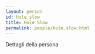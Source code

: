 ```yaml
---
layout: person
id: hole.slow
title: Hole Slow
permalink: people/hole.slow.html
---
```


Dettagli della persona